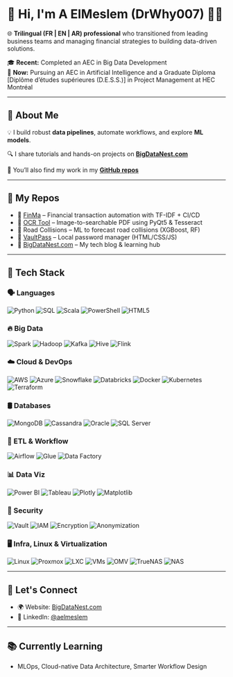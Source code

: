 # 👋 Hi, I'm A ElMeslem (DrWhy007) 👨‍💻

🌐 **Trilingual (FR | EN | AR) professional** who transitioned from leading business teams and managing financial strategies to building data-driven solutions.

🎓 **Recent:** Completed an AEC in Big Data Development  
🎯 **Now:** Pursuing an AEC in Artificial Intelligence and a Graduate Diploma [Diplôme d’études supérieures (D.E.S.S.)] in Project Management at HEC Montréal

---

## 📌 About Me

💡 I build robust **data pipelines**, automate workflows, and explore **ML models**.

🔍 I share tutorials and hands-on projects on [**BigDataNest.com**](https://www.bigdatanest.com)  

📂 You’ll also find my work in my [**GitHub repos**](https://github.com/DrWhy007)

---

## 📁 My Repos

- 🔎 [FinMa](https://github.com/DrWhy007/finma) – Financial transaction automation with TF-IDF + CI/CD  
- 📖 [OCR Tool](https://github.com/DrWhy007/OCR) – Image-to-searchable PDF using PyQt5 & Tesseract  
- 🚗 Road Collisions – ML to forecast road collisions (XGBoost, RF)  
- 🔐 [VaultPass](https://github.com/DrWhy007/vaultpass) – Local password manager (HTML/CSS/JS)  
- 📝 [BigDataNest.com](https://www.bigdatanest.com) – My tech blog & learning hub

---

## 🧰 Tech Stack

### 🗣️ Languages
![Python](https://img.shields.io/badge/-Python-3776AB?logo=python&logoColor=white&style=flat-square)
![SQL](https://img.shields.io/badge/-SQL-003B57?logo=postgresql&logoColor=white&style=flat-square)
![Scala](https://img.shields.io/badge/-Scala-DC322F?logo=scala&logoColor=white&style=flat-square)
![PowerShell](https://img.shields.io/badge/-PowerShell-5391FE?logo=powershell&logoColor=white&style=flat-square)
![HTML5](https://img.shields.io/badge/-HTML5-E34F26?logo=html5&logoColor=white&style=flat-square)

### 🔥 Big Data
![Spark](https://img.shields.io/badge/-Spark-FEAA2D?logo=apachespark&logoColor=black&style=flat-square)
![Hadoop](https://img.shields.io/badge/-Hadoop-66CCFF?logo=apachehadoop&logoColor=black&style=flat-square)
![Kafka](https://img.shields.io/badge/-Kafka-231F20?logo=apachekafka&logoColor=white&style=flat-square)
![Hive](https://img.shields.io/badge/-Hive-FDEE21?logo=apachehive&logoColor=black&style=flat-square)
![Flink](https://img.shields.io/badge/-Flink-E6522C?logo=apacheflink&logoColor=white&style=flat-square)

### ☁️ Cloud & DevOps
![AWS](https://img.shields.io/badge/-AWS-232F3E?logo=amazonaws&logoColor=white&style=flat-square)
![Azure](https://img.shields.io/badge/-Azure-0078D4?logo=microsoftazure&logoColor=white&style=flat-square)
![Snowflake](https://img.shields.io/badge/-Snowflake-56B9EB?logo=snowflake&logoColor=white&style=flat-square)
![Databricks](https://img.shields.io/badge/-Databricks-E44D26?logo=databricks&logoColor=white&style=flat-square)
![Docker](https://img.shields.io/badge/-Docker-2496ED?logo=docker&logoColor=white&style=flat-square)
![Kubernetes](https://img.shields.io/badge/-Kubernetes-326CE5?logo=kubernetes&logoColor=white&style=flat-square)
![Terraform](https://img.shields.io/badge/-Terraform-623CE4?logo=terraform&logoColor=white&style=flat-square)

### 🛢️ Databases
![MongoDB](https://img.shields.io/badge/-MongoDB-47A248?logo=mongodb&logoColor=white&style=flat-square)
![Cassandra](https://img.shields.io/badge/-Cassandra-1287B1?logo=apachecassandra&logoColor=white&style=flat-square)
![Oracle](https://img.shields.io/badge/-Oracle-F80000?logo=oracle&logoColor=white&style=flat-square)
![SQL Server](https://img.shields.io/badge/-SQL%20Server-CC2927?logo=microsoftsqlserver&logoColor=white&style=flat-square)

### 🔄 ETL & Workflow
![Airflow](https://img.shields.io/badge/-Airflow-017CEE?logo=apacheairflow&logoColor=white&style=flat-square)
![Glue](https://img.shields.io/badge/-Glue-232F3E?logo=amazonaws&logoColor=white&style=flat-square)
![Data Factory](https://img.shields.io/badge/-Data%20Factory-0078D4?logo=microsoftazure&logoColor=white&style=flat-square)

### 📊 Data Viz
![Power BI](https://img.shields.io/badge/-Power%20BI-F2C811?logo=powerbi&logoColor=black&style=flat-square)
![Tableau](https://img.shields.io/badge/-Tableau-E97627?logo=tableau&logoColor=white&style=flat-square)
![Plotly](https://img.shields.io/badge/-Plotly-3F4F75?logo=plotly&logoColor=white&style=flat-square)
![Matplotlib](https://img.shields.io/badge/-Matplotlib-11557C?logo=matplotlib&logoColor=white&style=flat-square)

### 🔐 Security
![Vault](https://img.shields.io/badge/-Vault-000000?logo=hashicorp&logoColor=white&style=flat-square)
![IAM](https://img.shields.io/badge/-IAM-FF9900?logo=amazonaws&logoColor=white&style=flat-square)
![Encryption](https://img.shields.io/badge/-Encryption-00599C?logo=microsoftazure&logoColor=white&style=flat-square)
![Anonymization](https://img.shields.io/badge/-Anonymization-2088FF?style=flat-square)

### 🖥️ Infra, Linux & Virtualization
![Linux](https://img.shields.io/badge/-Linux-FCC624?logo=linux&logoColor=black&style=flat-square)
![Proxmox](https://img.shields.io/badge/-Proxmox-E57000?logo=proxmox&logoColor=white&style=flat-square)
![LXC](https://img.shields.io/badge/-LXC-404040?style=flat-square)
![VMs](https://img.shields.io/badge/-Virtual%20Machines-0078D7?logo=windows&logoColor=white&style=flat-square)
![OMV](https://img.shields.io/badge/-OpenMediaVault-00BFBF?style=flat-square)
![TrueNAS](https://img.shields.io/badge/-TrueNAS-0095D5?style=flat-square)
![NAS](https://img.shields.io/badge/-NAS-4E4E4E?style=flat-square)

---

## 🤝 Let's Connect

- 🌍 Website: [BigDataNest.com](https://www.bigdatanest.com)  
- 💼 LinkedIn: [@aelmeslem](https://www.linkedin.com/in/aelmeslem)

---

## 📚 Currently Learning

- MLOps, Cloud-native Data Architecture, Smarter Workflow Design
